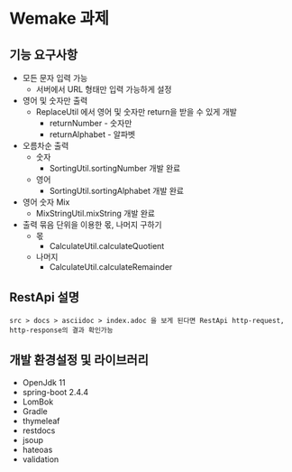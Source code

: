 # Wemake 과제

## 기능 요구사항
* 모든 문자 입력 가능
  * 서버에서 URL 형태만 입력 가능하게 설정
* 영어 및 숫자만 출력
  * ReplaceUtil 에서 영어 및 숫자만 return을 받을 수 있게 개발
    * returnNumber  - 숫자만
    * returnAlphabet  - 알파벳
* 오름차순 출력
    * 숫자
        * SortingUtil.sortingNumber 개발 완료
    * 영어
        * SortingUtil.sortingAlphabet 개발 완료
* 영어 숫자 Mix
    * MixStringUtil.mixString 개발 완료
* 출력 묶음 단위을 이용한 몫, 나머지 구하기
    * 몫
        * CalculateUtil.calculateQuotient
    * 나머지
        * CalculateUtil.calculateRemainder

## RestApi 설명
    src > docs > asciidoc > index.adoc 을 보게 된다면 RestApi http-request, http-response의 결과 확인가능

## 개발 환경설정 및 라이브러리
* OpenJdk 11
* spring-boot 2.4.4
* LomBok
* Gradle
* thymeleaf
* restdocs
* jsoup 
* hateoas
* validation